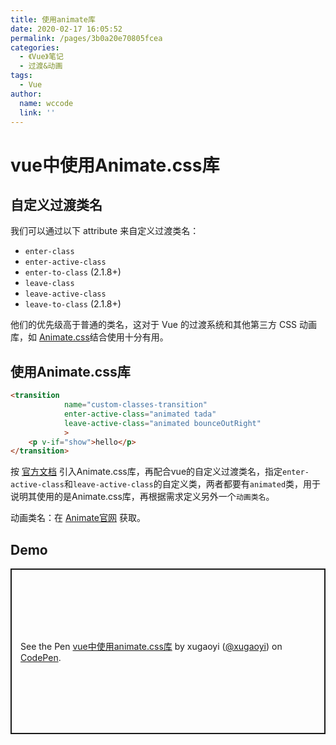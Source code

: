 ```yaml
---
title: 使用animate库
date: 2020-02-17 16:05:52
permalink: /pages/3b0a20e70805fcea
categories:
  - 《Vue》笔记
  - 过渡&动画
tags:
  - Vue
author:
  name: wccode
  link: ''
---
```

# vue中使用Animate.css库



## 自定义过渡类名

我们可以通过以下 attribute 来自定义过渡类名：

- `enter-class`
- `enter-active-class`
- `enter-to-class` (2.1.8+)
- `leave-class`
- `leave-active-class`
- `leave-to-class` (2.1.8+)
<!-- more -->
他们的优先级高于普通的类名，这对于 Vue 的过渡系统和其他第三方 CSS 动画库，如 [Animate.css](https://daneden.github.io/animate.css/)结合使用十分有用。



## 使用Animate.css库

```html
<transition
            name="custom-classes-transition"
            enter-active-class="animated tada"
            leave-active-class="animated bounceOutRight"
            >
    <p v-if="show">hello</p>
</transition>
```

按 [官方文档](https://github.com/daneden/animate.css) 引入Animate.css库，再配合vue的自定义过渡类名，指定`enter-active-class`和`leave-active-class`的自定义类，两者都要有`animated`类，用于说明其使用的是Animate.css库，再根据需求定义另外一个`动画类名`。

动画类名：在 [Animate官网](https://daneden.github.io/animate.css/) 获取。



## Demo

<p class="codepen" data-height="265" data-theme-id="light" data-default-tab="html,result" data-user="xugaoyi" data-slug-hash="JjdXBmy" style="height: 265px; box-sizing: border-box; display: flex; align-items: center; justify-content: center; border: 2px solid; margin: 1em 0; padding: 1em;" data-pen-title="vue中使用animate.css库">
  <span>See the Pen <a href="https://codepen.io/xugaoyi/pen/JjdXBmy">
  vue中使用animate.css库</a> by xugaoyi (<a href="https://codepen.io/xugaoyi">@xugaoyi</a>)
  on <a href="https://codepen.io">CodePen</a>.</span>
</p>
<script async src="https://static.codepen.io/assets/embed/ei.js"></script>
